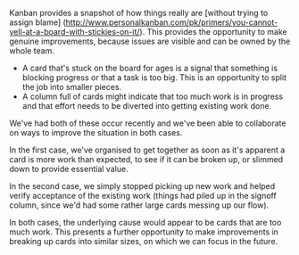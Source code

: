 Kanban provides a snapshot of how things really are [without trying to assign blame] (http://www.personalkanban.com/pk/primers/you-cannot-yell-at-a-board-with-stickies-on-it/). This provides the opportunity to make genuine improvements, because issues are visible and can be owned by the whole team.

* A card that's stuck on the board for ages is a signal that something is blocking progress or that a task is too big. This is an opportunity to split the job into smaller pieces.
* A column full of cards might indicate that too much work is in progress and that effort needs to be diverted into getting existing work done.

We've had both of these occur recently and we've been able to collaborate on ways to improve the situation in both cases. 

In the first case, we've organised to get together as soon as it's apparent a card is more work than expected, to see if it can be broken up, or slimmed down to provide essential value.

In the second case, we simply stopped picking up new work and helped verify acceptance of the existing work (things had piled up in the signoff column, since we'd had some rather large cards messing up our flow).

In both cases, the underlying cause would appear to be cards that are too much work. This presents a further opportunity to make improvements in breaking up cards into similar sizes, on which we can focus in the future.